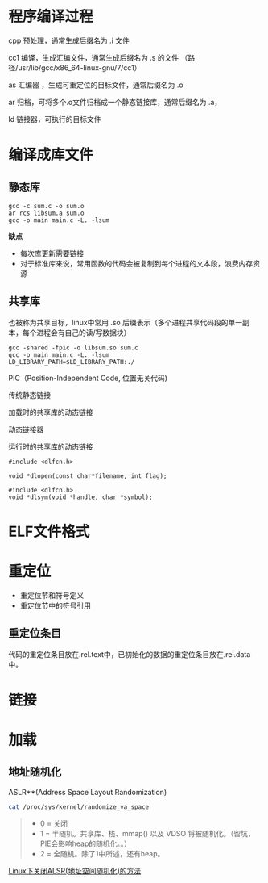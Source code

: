 # 程序编译过程

cpp 预处理，通常生成后缀名为 .i 文件

cc1 编译，生成汇编文件，通常生成后缀名为 .s 的文件 （路径/usr/lib/gcc/x86_64-linux-gnu/7/cc1）

as 汇编器 ，生成可重定位的目标文件，通常后缀名为 .o 

ar 归档，可将多个.o文件归档成一个静态链接库，通常后缀名为 .a，

ld 链接器，可执行的目标文件

# 编译成库文件

## 静态库

```
gcc -c sum.c -o sum.o
ar rcs libsum.a sum.o
gcc -o main main.c -L. -lsum
```

**缺点**

- 每次库更新需要链接
- 对于标准库来说，常用函数的代码会被复制到每个进程的文本段，浪费内存资源

## 共享库 

也被称为共享目标，linux中常用 .so 后缀表示（多个进程共享代码段的单一副本，每个进程会有自己的读/写数据块）

```
gcc -shared -fpic -o libsum.so sum.c
gcc -o main main.c -L. -lsum
LD_LIBRARY_PATH=$LD_LIBRARY_PATH:./
```

PIC（Position-Independent Code, 位置无关代码) 

传统静态链接

加载时的共享库的动态链接

动态链接器

运行时的共享库的动态链接

```
#include <dlfcn.h>

void *dlopen(const char*filename, int flag);

#include <dlfcn.h>
void *dlsym(void *handle, char *symbol);
```

# ELF文件格式

# 重定位

- 重定位节和符号定义
- 重定位节中的符号引用

## 重定位条目

代码的重定位条目放在.rel.text中，已初始化的数据的重定位条目放在.rel.data中。

# 链接



# 加载

## 地址随机化

ASLR**(Address Space Layout Randomization)

```bash
cat /proc/sys/kernel/randomize_va_space
```

> - 0 = 关闭
> - 1 = 半随机。共享库、栈、mmap() 以及 VDSO 将被随机化。（留坑，PIE会影响heap的随机化。。）
> - 2 = 全随机。除了1中所述，还有heap。

[Linux下关闭ALSR(地址空间随机化)的方法](https://blog.csdn.net/counsellor/article/details/81543197)